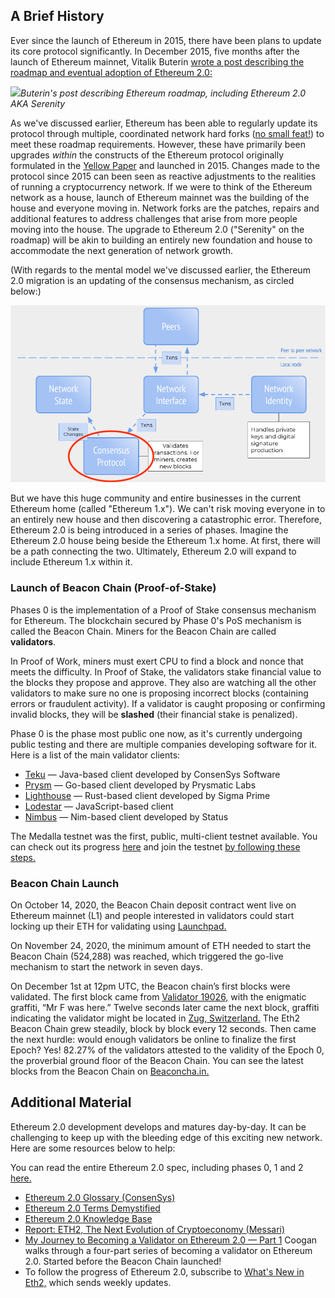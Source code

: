 ## A Brief History

Ever since the launch of Ethereum in 2015, there have been plans to update its core protocol significantly. In December 2015, five months after the launch of Ethereum mainnet, Vitalik Buterin [wrote a post describing the roadmap and eventual adoption of Ethereum 2.0:](https://blog.ethereum.org/2015/12/24/understanding-serenity-part-i-abstraction/)

![](https://files.cdn.thinkific.com/file_uploads/205430/images/8a2/155/eeb/Screen_Shot_2020-09-02_at_9.56.24_AM.png)*Buterin's post describing Ethereum roadmap, including Ethereum 2.0 AKA Serenity*  

As we've discussed earlier, Ethereum has been able to regularly update its protocol through multiple, coordinated network hard forks ([no small feat!](https://www.ccs.neu.edu/home/amislove/publications/Ethereum-HotNets.pdf)) to meet these roadmap requirements. However, these have primarily been upgrades _within_ the constructs of the Ethereum protocol originally formulated in the [Yellow Paper](https://ethereum.github.io/yellowpaper/paper.pdf) and launched in 2015\. Changes made to the protocol since 2015 can been seen as reactive adjustments to the realities of running a cryptocurrency network. If we were to think of the Ethereum network as a house, launch of Ethereum mainnet was the building of the house and everyone moving in. Network forks are the patches, repairs and additional features to address challenges that arise from more people moving into the house. The upgrade to Ethereum 2.0 ("Serenity" on the roadmap) will be akin to building an entirely new foundation and house to accommodate the next generation of network growth. 

(With regards to the mental model we've discussed earlier, the Ethereum 2.0 migration is an updating of the consensus mechanism, as circled below:)

![Updating the blockchain mental model to show Ethereum 2.0](../../img/S10/ag-blockchain-eth-2.png)

But we have this huge community and entire businesses in the current Ethereum home (called "Ethereum 1.x"). We can't risk moving everyone in to an entirely new house and then discovering a catastrophic error. Therefore, Ethereum 2.0 is being introduced in a series of phases. Imagine the Ethereum 2.0 house being beside the Ethereum 1.x home. At first, there will be a path connecting the two. Ultimately, Ethereum 2.0 will expand to include Ethereum 1.x within it.

### Launch of Beacon Chain (Proof-of-Stake)

Phases 0 is the implementation of a Proof of Stake consensus mechanism for Ethereum. The blockchain secured by Phase 0's PoS mechanism is called the Beacon Chain. Miners for the Beacon Chain are called **validators**. 

In Proof of Work, miners must exert CPU to find a block and nonce that meets the difficulty. In Proof of Stake, the validators stake financial value to the blocks they propose and approve. They also are watching all the other validators to make sure no one is proposing incorrect blocks (containing errors or fraudulent activity). If a validator is caught proposing or confirming invalid blocks, they will be **slashed** (their financial stake is penalized). 

Phase 0 is the phase most public one now, as it's currently undergoing public testing and there are multiple companies developing software for it. Here is a list of the main validator clients:

* [Teku](https://pegasys.tech/teku/) — Java-based client developed by ConsenSys Software
* [Prysm](https://github.com/prysmaticlabs/prysm) — Go-based client developed by Prysmatic Labs
* [Lighthouse](https://github.com/sigp/lighthouse) — Rust-based client developed by Sigma Prime
* [Lodestar](https://github.com/ChainSafeSystems/lodestar_chain) — JavaScript-based client
* [Nimbus](https://github.com/status-im/nimbus) — Nim-based client developed by Status

The Medalla testnet was the first, public, multi-client testnet available. You can check out its progress [here](https://eth2stats.io/medalla-testnet) and join the testnet [by following these steps.](https://medalla.launchpad.ethereum.org/)

### Beacon Chain Launch

On October 14, 2020, the Beacon Chain deposit contract went live on Ethereum mainnet (L1) and people interested in validators could start locking up their ETH for validating using <a href="https://launchpad.ethereum.org/en/" target="_blank" rel="noopener noreferrer">Launchpad.</a>

On November 24, 2020, the minimum amount of ETH needed to start the Beacon Chain (524,288) was reached, which triggered the go-live mechanism to start the network in seven days.

On December 1st at 12pm UTC, the Beacon chain’s first blocks were validated. The first block came from <a href="https://beaconcha.in/validator/19026" target="_blank" rel="noopener noreferrer">Validator 19026,</a> with the enigmatic graffiti, “Mr F was here.” Twelve seconds later came the next block, graffiti indicating the validator might be located in <a href="https://beaconcha.in/blocks?q=BTCS+Zug+validator" target="_blank" rel="noopener noreferrer">Zug, Switzerland.</a> The Eth2 Beacon Chain grew steadily, block by block every 12 seconds. Then came the next hurdle: would enough validators be online to finalize the first Epoch? Yes! 82.27% of the validators attested to the validity of the Epoch 0, the proverbial ground floor of the Beacon Chain. You can see the latest blocks from the Beacon Chain on <a href="https://beaconcha.in/" target="_blank" rel="noopener noreferrer">Beaconcha.in.</a>

## Additional Material

Ethereum 2.0 development develops and matures day-by-day. It can be challenging to keep up with the bleeding edge of this exciting new network. Here are some resources below to help:

You can read the entire Ethereum 2.0 spec, including phases 0, 1 and 2 [here.](https://github.com/ethereum/eth2.0-specs)

- <a href="https://consensys.net/knowledge-base/ethereum-2/glossary/" target="_blank" rel="noopener noreferrer">Ethereum 2.0 Glossary (ConsenSys)</a>
- [Ethereum 2.0 Terms Demystified](https://medium.com/alethio/ethereum-2-0-terms-demystified-8398357429d7)
- <a href="https://consensys.net/knowledge-base/ethereum-2/" target="_blank" rel="noopener noreferrer">Ethereum 2.0 Knowledge Base</a>
- <a href="https://messari.io/pdf/messari-report-eth2-the-next-evolution-of-cryptoeconomy.pdf" target="_blank" rel="noopener noreferrer">Report: ETH2, The Next Evolution of Cryptoeconomy (Messari)</a>
- <a href="https://consensys.net/blog/blockchain-explained/my-journey-to-becoming-a-validator-on-ethereum-2-0/" target="_blank" rel="noopener noreferrer">My Journey to Becoming a Validator on Ethereum 2.0 — Part 1</a> Coogan walks through a four-part series of becoming a validator on Ethereum 2.0. Started before the Beacon Chain launched!
- To follow the progress of Ethereum 2.0, subscribe to [What's New in Eth2,](https://hackmd.io/@benjaminion/eth2_news/https%3A%2F%2Fhackmd.io%2F%40benjaminion%2Fwnie2_200822) which sends weekly updates.